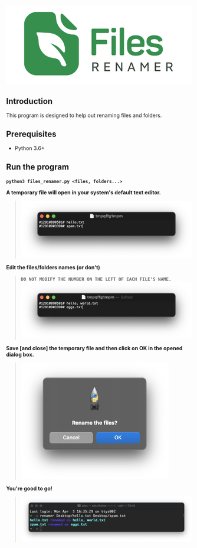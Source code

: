 ![Logo](/misc/logo.png)

## Introduction
This program is designed to help out renaming files and folders.

## Prerequisites
- Python 3.6+

## Run the program
__`python3 files_renamer.py <files, folders...>`__

__A temporary file will open in your system's default text editor.__
> ![TempFileOriginalNames](/misc/temp_original_names.png)

__Edit the files/folders names (or don't)__
> __`DO NOT MODIFY THE NUMBER ON THE LEFT OF EACH FILE'S NAME.`__
> ![TempFileEditedNames](/misc/temp_edited_names.png)

__Save [and close] the temporary file and then click on OK in the opened dialog box.__
> ![DialogBox](/misc/dialog_box.png)

__You're good to go!__
> ![CLI_Output](/misc/cli_output.png)
